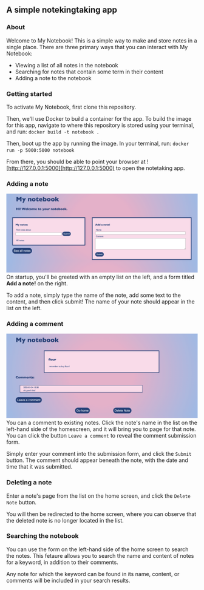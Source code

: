 ## A simple notekingtaking app

### About
Welcome to My Notebook! This is a simple way to make and store notes in a single place. There are three primary ways that you can interact with My Notebook:
- Viewing a list of all notes in the notebook
- Searching for notes that contain some term in their content
- Adding a note to the notebook

### Getting started
To activate My Notebook, first clone this repository. 

Then, we'll use Docker to build a container for the app. To build the image for this app, navigate to where this repository is stored using your terminal, and run:
`docker build -t notebook .`

Then, boot up the app by running the image. In your terminal, run:
`docker run -p 5000:5000 notebook`

From there, you should be able to point your browser at ![http://127.0.0.1:5000](http://127.0.0.1:5000) to open the notetaking app. 

### Adding a note
![View of the notebook's home screen](images/home.png)
On startup, you'll be greeted with an empty list on the left, and a form titled **Add a note!** on the right. 

To add a note, simply type the name of the note, add some text to the content, and then click submit! The name of your note should appear in the list on the left. 

### Adding a comment
![View of a note with a single comment added below](images/comment.png)
You can a comment to existing notes. Click the note's name in the list on the left-hand side of the homescreen, and it will bring you to page for that note. You can click the button `Leave a comment` to reveal the comment submission form. 

Simply enter your comment into the submission form, and click the `Submit` button. The comment should appear beneath the note, with the date and time that it was submitted. 

### Deleting a note
Enter a note's page from the list on the home screen, and click the `Delete Note` button. 

You will then be redirected to the home screen, where you can observe that the deleted note is no longer located in the list.

### Searching the notebook
You can use the form on the left-hand side of the home screen to search the notes. This fetaure allows you to search the name and content of notes for a keyword, in addition to their comments. 

Any note for which the keyword can be found in its name, content, or comments will be included in your search results. 